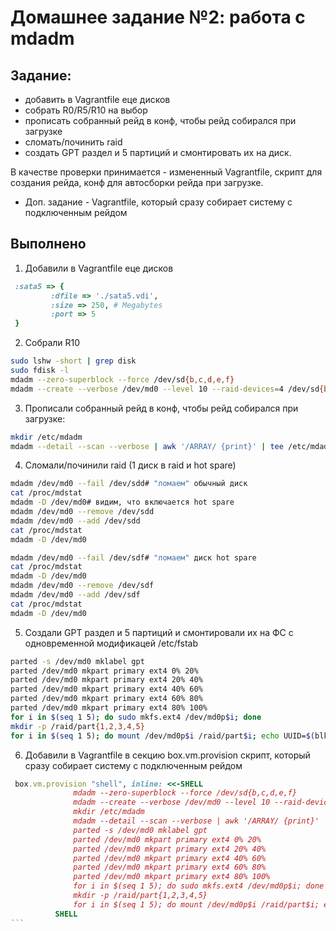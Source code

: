 # **Домашнее задание №2: работа с mdadm**

## **Задание:**
- добавить в Vagrantfile еце дисков
- собрать R0/R5/R10 на выбор
- прописать собранный рейд в конф, чтобы рейд собирался при загрузке
- сломать/починить raid
- создать GPT раздел и 5 партиций и смонтировать их на диск.

В качестве проверки принимается - измененный Vagrantfile, скрипт для
создания рейда, конф для автосборки рейда при загрузке.

* Доп. задание - Vagrantfile, который сразу собирает систему с подключенным
рейдом

## **Выполнено**

1. Добавили в Vagrantfile еце дисков
```ruby
 :sata5 => {
         :dfile => './sata5.vdi',
         :size => 250, # Megabytes
         :port => 5
 }
```

2. Собрали R10
```bash
sudo lshw -short | grep disk
sudo fdisk -l
mdadm --zero-superblock --force /dev/sd{b,c,d,e,f}
mdadm --create --verbose /dev/md0 --level 10 --raid-devices=4 /dev/sd{b,c,d,e} --spare-devices=1 /dev/sdf
```
3. Прописали собранный рейд в конф, чтобы рейд собирался при загрузке:
```bash
mkdir /etc/mdadm
mdadm --detail --scan --verbose | awk '/ARRAY/ {print}' | tee /etc/mdadm/mdadm.conf
```

4. Сломали/починили raid (1 диск в raid и hot spare)
```bash
mdadm /dev/md0 --fail /dev/sdd# "ломаем" обычный диск
cat /proc/mdstat
mdadm -D /dev/md0# видим, что включается hot spare
mdadm /dev/md0 --remove /dev/sdd
mdadm /dev/md0 --add /dev/sdd
cat /proc/mdstat
mdadm -D /dev/md0

mdadm /dev/md0 --fail /dev/sdf# "ломаем" диск hot spare
cat /proc/mdstat
mdadm -D /dev/md0
mdadm /dev/md0 --remove /dev/sdf
mdadm /dev/md0 --add /dev/sdf
cat /proc/mdstat
mdadm -D /dev/md0
```

5. Создали GPT раздел и 5 партиций и смонтировали их на ФС с одновременной модификацей /etc/fstab
```bash
parted -s /dev/md0 mklabel gpt
parted /dev/md0 mkpart primary ext4 0% 20%
parted /dev/md0 mkpart primary ext4 20% 40%
parted /dev/md0 mkpart primary ext4 40% 60%
parted /dev/md0 mkpart primary ext4 60% 80%
parted /dev/md0 mkpart primary ext4 80% 100%
for i in $(seq 1 5); do sudo mkfs.ext4 /dev/md0p$i; done
mkdir -p /raid/part{1,2,3,4,5}
for i in $(seq 1 5); do mount /dev/md0p$i /raid/part$i; echo UUID=$(blkid -o value -s UUID /dev/md0p$i) /raid/part$i ext4 defaults 0 2 >> /etc/fstab; done
```
                                           
6. Добавили в Vagrantfile в секцию  box.vm.provision скрипт, который сразу собирает систему с подключенным рейдом
`````ruby
 box.vm.provision "shell", inline: <<-SHELL
              mdadm --zero-superblock --force /dev/sd{b,c,d,e,f}
              mdadm --create --verbose /dev/md0 --level 10 --raid-devices=4 /dev/sd{b,c,d,e} --spare-devices=1 /dev/sdf
              mkdir /etc/mdadm
              mdadm --detail --scan --verbose | awk '/ARRAY/ {print}' | tee /etc/mdadm/mdadm.conf
              parted -s /dev/md0 mklabel gpt
              parted /dev/md0 mkpart primary ext4 0% 20%
              parted /dev/md0 mkpart primary ext4 20% 40%
              parted /dev/md0 mkpart primary ext4 40% 60%
              parted /dev/md0 mkpart primary ext4 60% 80%
              parted /dev/md0 mkpart primary ext4 80% 100%
              for i in $(seq 1 5); do sudo mkfs.ext4 /dev/md0p$i; done
              mkdir -p /raid/part{1,2,3,4,5}
              for i in $(seq 1 5); do mount /dev/md0p$i /raid/part$i; echo UUID=$(blkid -o value -s UUID /dev/md0p$i) /raid/part$i ext4 defaults 0 2 >> /etc/fstab; done
          SHELL
```
